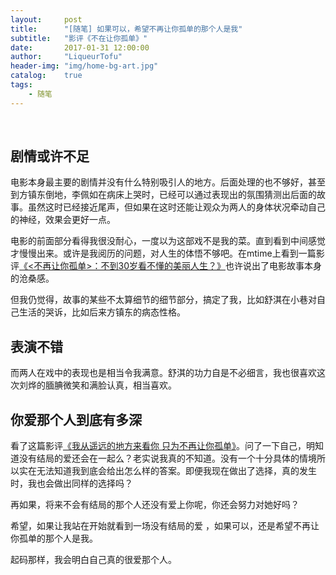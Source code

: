 ```yaml
---
layout:     post
title:      "[随笔] 如果可以，希望不再让你孤单的那个人是我"
subtitle:   "影评《不在让你孤单》"
date:       2017-01-31 12:00:00
author:     "LiqueurTofu"
header-img: "img/home-bg-art.jpg"
catalog:    true
tags:
    - 随笔
---
```


<br>

## 剧情或许不足

电影本身最主要的剧情并没有什么特别吸引人的地方。后面处理的也不够好，甚至到方镇东倒地，李佩如在病床上哭时，已经可以通过表现出的氛围猜测出后面的故事。虽然这时已经接近尾声，但如果在这时还能让观众为两人的身体状况牵动自己的神经，效果会更好一点。

电影的前面部分看得我很没耐心，一度以为这部戏不是我的菜。直到看到中间感觉才慢慢出来。或许是我阅历的问题，对人生的体悟不够吧。在mtime上看到一篇影评[《<不再让你孤单>：不到30岁看不懂的美丽人生？》](http://i.mtime.com/1031444/blog/5931913/)也许说出了电影故事本身的沧桑感。

但我仍觉得，故事的某些不太算细节的细节部分，搞定了我，比如舒淇在小巷对自己生活的哭诉，比如后来方镇东的病态性格。


## 表演不错

而两人在戏中的表现也是相当令我满意。舒淇的功力自是不必细言，我也很喜欢这次刘烨的腼腆微笑和满脸认真，相当喜欢。


## 你爱那个人到底有多深

看了这篇影评[《我从遥远的地方来看你 只为不再让你孤单》](http://movie.douban.com/review/4942346/)。问了一下自己，明知道没有结局的爱还会在一起么？老实说我真的不知道。没有一个十分具体的情境所以实在无法知道我到底会给出怎么样的答案。即便我现在做出了选择，真的发生时，我也会做出同样的选择吗？

再如果，将来不会有结局的那个人还没有爱上你呢，你还会努力对她好吗？

希望，如果让我站在开始就看到一场没有结局的爱 ，如果可以，还是希望不再让你孤单的那个人是我。

起码那样，我会明白自己真的很爱那个人。